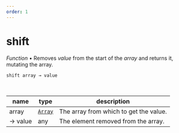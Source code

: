 ```yaml
---
order: 1
---
```

# shift

_Function_ &bull; Removes _value_ from the start of the _array_ and returns it, mutating the array.

<pre><code>shift array &rarr; value</code></pre>
<br>

| name | type | description |
|------|------|-------------|
|array|[`Array`][Array]|The array from which to get the value.|
|&rarr; value|any|The element removed from the array.|




[Array]: https://developer.mozilla.org/en-US/docs/Web/JavaScript/Reference/Global_Objects/Array